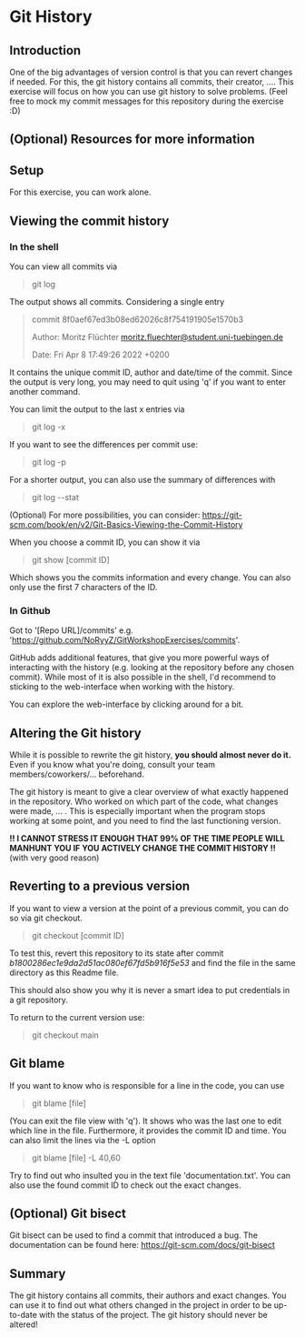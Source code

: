 # Git History

## Introduction

One of the big advantages of version control is that you can revert changes if needed.
For this, the git history contains all commits, their creator, ....
This exercise will focus on how you can use git history to solve problems.
(Feel free to mock my commit messages for this repository during the exercise :D)

## (Optional) Resources for more information

## Setup

For this exercise, you can work alone.

## Viewing the commit history

### In the shell

You can view all commits via 

> git log

The output shows all commits. Considering a single entry

> commit 8f0aef67ed3b08ed62026c8f754191905e1570b3
> 
> Author: Moritz Flüchter <moritz.fluechter@student.uni-tuebingen.de>
> 
> Date:   Fri Apr 8 17:49:26 2022 +0200

It contains the unique commit ID, author and date/time of the commit.
Since the output is very long, you may need to quit using 'q' if you want to enter another command.

You can limit the output to the last x entries via

> git log -x

If you want to see the differences per commit use:

> git log -p

For a shorter output, you can also use the summary of differences with

> git log --stat

(Optional) For more possibilities, you can consider: https://git-scm.com/book/en/v2/Git-Basics-Viewing-the-Commit-History

When you choose a commit ID, you can show it via

> git show [commit ID]

Which shows you the commits information and every change.
You can also only use the first 7 characters of the ID.

### In Github

Got to '[Repo URL]/commits' e.g. 'https://github.com/NoRyyZ/GitWorkshopExercises/commits'.

GitHub adds additional features, that give you more powerful ways of interacting with the history (e.g. looking at the repository before any chosen commit).
While most of it is also possible in the shell, I'd recommend to sticking to the web-interface when working with the history.

You can explore the web-interface by clicking around for a bit.

## Altering the Git history

While it is possible to rewrite the git history, **you should almost never do it.**
Even if you know what you're doing, consult your team members/coworkers/... beforehand.

The git history is meant to give a clear overview of what exactly happened in the repository.
Who worked on which part of the code, what changes were made, ... .
This is especially important when the program stops working at some point, and you need to find the last functioning version.

**!! I CANNOT STRESS IT ENOUGH THAT 99% OF THE TIME PEOPLE WILL MANHUNT YOU IF YOU ACTIVELY CHANGE THE COMMIT HISTORY !!**
(with very good reason)

## Reverting to a previous version

If you want to view a version at the point of a previous commit, you can do so via git checkout.

> git checkout [commit ID]

To test this, revert this repository to its state after commit *b1800286ec1e9da2d51ac080ef67fd5b916f5e53* and find the file in the same directory as this Readme file.

This should also show you why it is never a smart idea to put credentials in a git repository.

To return to the current version use:

> git checkout main

## Git blame

If you want to know who is responsible for a line in the code, you can use

> git blame [file]

(You can exit the file view with 'q').
It shows who was the last one to edit which line in the file.
Furthermore, it provides the commit ID and time.
You can also limit the lines via the -L option

> git blame [file] -L 40,60

Try to find out who insulted you in the text file 'documentation.txt'.
You can also use the found commit ID to check out the exact changes.

## (Optional) Git bisect

Git bisect can be used to find a commit that introduced a bug.
The documentation can be found here: https://git-scm.com/docs/git-bisect

## Summary

The git history contains all commits, their authors and exact changes.
You can use it to find out what others changed in the project in order to be up-to-date with the status of the project.
The git history should never be altered!